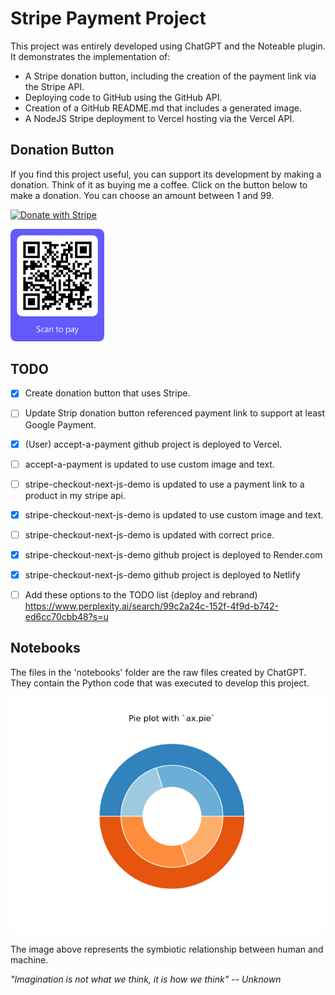 
# Stripe Payment Project

This project was entirely developed using ChatGPT and the Noteable plugin. It demonstrates the implementation of:

- A Stripe donation button, including the creation of the payment link via the Stripe API.
- Deploying code to GitHub using the GitHub API.
- Creation of a GitHub README.md that includes a generated image.
- A NodeJS Stripe deployment to Vercel hosting via the Vercel API.

## Donation Button

If you find this project useful, you can support its development by making a donation. Think of it as buying me a coffee. Click on the button below to make a donation. You can choose an amount between 1 and 99.

[![Donate with Stripe](https://img.shields.io/badge/Donate%20with-Stripe-blue.svg)](https://buy.stripe.com/00g14peASeEd7xCcMM)

<img src="https://github.com/matthewhand/stripe-payment/raw/main/qr_00g14peASeEd7xCcMM.png" width="150" />

## TODO

- [x] Create donation button that uses Stripe.
- [ ] Update Strip donation button referenced payment link to support at least Google Payment.

- [x] (User) accept-a-payment github project is deployed to Vercel.
- [ ] accept-a-payment is updated to use custom image and text.

- [ ] stripe-checkout-next-js-demo is updated to use a payment link to a product in my stripe api.
- [x] stripe-checkout-next-js-demo is updated to use custom image and text.
- [ ] stripe-checkout-next-js-demo is updated with correct price.
- [x] stripe-checkout-next-js-demo github project is deployed to Render.com
- [x] stripe-checkout-next-js-demo github project is deployed to Netlify


- [ ] Add these options to the TODO list (deploy and rebrand) https://www.perplexity.ai/search/99c2a24c-152f-4f9d-b742-ed6cc70cbb48?s=u

## Notebooks

The files in the 'notebooks' folder are the raw files created by ChatGPT. They contain the Python code that was executed to develop this project.

![Human AI Conflict](https://github.com/matthewhand/stripe-payment/raw/main/human_ai_conflict.png)

The image above represents the symbiotic relationship between human and machine.

*"Imagination is not what we think, it is how we think" -- Unknown*
